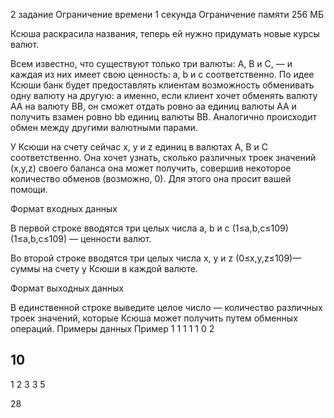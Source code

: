 2 задание
Ограничение времени
1 секунда
Ограничение памяти
256 МБ

Ксюша раскрасила названия, теперь ей нужно придумать новые курсы валют.

Всем известно, что существуют только три валюты: A, B и C, — и каждая из них имеет свою ценность: a, b и c соответственно.
По идее Ксюши банк будет предоставлять клиентам возможность обменивать одну валюту на другую: а именно, если клиент хочет обменять валюту ﻿﻿AA﻿﻿ на валюту ﻿﻿BB﻿﻿, он сможет отдать ровно ﻿﻿aa﻿﻿ единиц валюты ﻿﻿AA﻿﻿ и получить взамен ровно ﻿﻿bb﻿﻿ единиц валюты ﻿﻿BB﻿﻿. Аналогично происходит обмен между другими валютными парами.

У Ксюши на счету сейчас x, y и z единиц в валютах A, B и C соответственно. 
Она хочет узнать, сколько различных троек значений  (x,y,z) своего баланса она может получить, совершив некоторое количество обменов 
(возможно, 0). Для этого она просит вашей помощи.


Формат входных данных

В первой строке вводятся три целых числа a, b и c  (1≤a,b,c≤109)(1≤a,b,c≤109)  — ценности валют.

Во второй строке вводятся три целых числа x, y и z (0≤x,y,z≤109)— суммы на счету у Ксюши в каждой валюте.


Формат выходных данных

В единственной строке выведите целое число — количество различных троек значений, которые Ксюша может получить путем обменных операций.
Примеры данных
Пример 1
1 1 1
1 0 2

10
---

1 2 3
3 5 

28